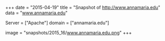 
+++
date = "2015-04-19"
title = "Snapshot of http://www.annamaria.edu"
data = "www.annamaria.edu"

Server = ["Apache"]
domain = ["annamaria.edu"]

  image = "snapshots/2015_16/www.annamaria.edu.png"
+++
#
